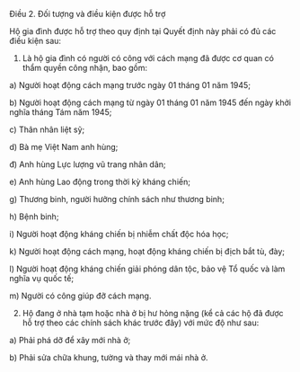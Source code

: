 Điều 2. Đối tượng và điều kiện được hỗ trợ

Hộ gia đình được hỗ trợ theo quy định tại Quyết định này phải có đủ các điều kiện sau:

1. Là hộ gia đình có người có công với cách mạng đã được cơ quan có thẩm quyền công nhận, bao gồm:

a) Người hoạt động cách mạng trước ngày 01 tháng 01 năm 1945;

b) Người hoạt động cách mạng từ ngày 01 tháng 01 năm 1945 đến ngày khởi nghĩa tháng Tám năm 1945;

c) Thân nhân liệt sỹ;

d) Bà mẹ Việt Nam anh hùng;

đ) Anh hùng Lực lượng vũ trang nhân dân;

e) Anh hùng Lao động trong thời kỳ kháng chiến;

g) Thương binh, người hưởng chính sách như thương binh;

h) Bệnh binh;

i) Người hoạt động kháng chiến bị nhiễm chất độc hóa học;

k) Người hoạt động cách mạng, hoạt động kháng chiến bị địch bắt tù, đày;

l) Người hoạt động kháng chiến giải phóng dân tộc, bảo vệ Tổ quốc và làm nghĩa vụ quốc tế;

m) Người có công giúp đỡ cách mạng.

2. Hộ đang ở nhà tạm hoặc nhà ở bị hư hỏng nặng (kể cả các hộ đã được hỗ trợ theo các chính sách khác trước đây) với mức độ như sau:

a) Phải phá dỡ để xây mới nhà ở;

b) Phải sửa chữa khung, tường và thay mới mái nhà ở.